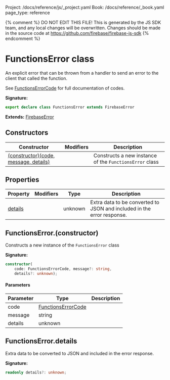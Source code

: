 Project: /docs/reference/js/_project.yaml
Book: /docs/reference/_book.yaml
page_type: reference

{% comment %}
DO NOT EDIT THIS FILE!
This is generated by the JS SDK team, and any local changes will be
overwritten. Changes should be made in the source code at
https://github.com/firebase/firebase-js-sdk
{% endcomment %}

# FunctionsError class
An explicit error that can be thrown from a handler to send an error to the client that called the function.

See [FunctionsErrorCode](./functions.md#functionserrorcode) for full documentation of codes.

<b>Signature:</b>

```typescript
export declare class FunctionsError extends FirebaseError 
```
<b>Extends:</b> [FirebaseError](./util.firebaseerror.md#firebaseerror_class)

## Constructors

|  Constructor | Modifiers | Description |
|  --- | --- | --- |
|  [(constructor)(code, message, details)](./functions.functionserror.md#functionserrorconstructor) |  | Constructs a new instance of the <code>FunctionsError</code> class |

## Properties

|  Property | Modifiers | Type | Description |
|  --- | --- | --- | --- |
|  [details](./functions.functionserror.md#functionserrordetails) |  | unknown | Extra data to be converted to JSON and included in the error response. |

## FunctionsError.(constructor)

Constructs a new instance of the `FunctionsError` class

<b>Signature:</b>

```typescript
constructor(
    code: FunctionsErrorCode, message?: string, 
    details?: unknown);
```

#### Parameters

|  Parameter | Type | Description |
|  --- | --- | --- |
|  code | [FunctionsErrorCode](./functions.md#functionserrorcodecore) |  |
|  message | string |  |
|  details | unknown |  |

## FunctionsError.details

Extra data to be converted to JSON and included in the error response.

<b>Signature:</b>

```typescript
readonly details?: unknown;
```
